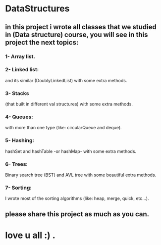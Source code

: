 # DataStructures
## in this project i wrote all classes that we studied in (Data structure) course, you will see in this project the next topics:

### 1- Array list.

### 2- Linked list:
and its similar (DoublyLinkedList) with some extra methods.

### 3- Stacks
(that built in different val structures) with some extra methods.

### 4- Queues:
with more than one type (like: circularQueue and deque).

### 5- Hashing:
hashSet and hashTable -or hashMap- with some extra methods.

### 6- Trees: 
Binary search tree (BST) and AVL tree with some beautiful extra methods.

### 7- Sorting: 
I wrote most of the sorting algorithms (like: heap, merge, quick, etc...).

## please share this project as much as you can.

# love u all :) .

